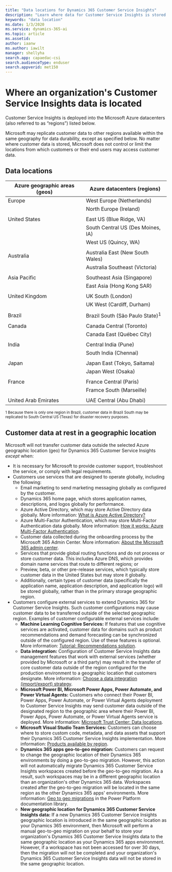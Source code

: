 ```yaml
---
title: "Data locations for Dynamics 365 Customer Service Insights"
description: "Learn where data for Customer Service Insights is stored."
keywords: "data location"
ms.date: 1/3/2020
ms.service: dynamics-365-ai
ms.topic: article
ms.assetid: 
author: iaanw
ms.author: iawilt
manager: shellyha
search.app: capaedac-csi
search.audienceType: enduser
search.appverid: met150
---
```


# Where an organization's Customer Service Insights data is located

Customer Service Insights is deployed into the Microsoft Azure datacenters (also referred to as “regions”) listed below.

Microsoft may replicate customer data to other regions available within the same geography for data durability, except as specified below. No matter where customer data is stored, Microsoft does not control or limit the locations from which customers or their end users may access customer data.

## Data locations

| Azure geographic areas (geos) | Azure datacenters (regions)               |
|-------------------------------|-------------------------------------------|
|    Europe                     |    West Europe (Netherlands)              |
|                               |    North Europe (Ireland)                 |
|                               |                                           |
|    United States              |    East US (Blue Ridge, VA)               |
|                               |    South Central US (Des Moines, IA)      |
|                               |    West US (Quincy, WA)                   |
|                               |                                           |
|    Australia                  |    Australia East (New South   Wales)     |
|                               |    Australia Southeast   (Victoria)       |
|                               |                                           |
|    Asia Pacific               |    Southeast Asia (Singapore)             |
|                               |    East Asia (Hong Kong SAR)              |
|                               |                                           |
|    United Kingdom             |    UK South (London)                      |
|                               |    UK West (Cardiff, Durham)              |
|                               |                                           |
|    Brazil                     |    Brazil South (São Paulo State)<sup>1</sup>|
|                               |                                           |
|    Canada                     |    Canada Central (Toronto)               |
|                               |    Canada East (Québec City)              |
|                               |                                           |
|    India                      |    Central India (Pune)                   |
|                               |    South India (Chennai)                  |
|                               |                                           |
|    Japan                      |    Japan East (Tokyo, Saitama)            |
|                               |    Japan West (Osaka)                     |
| | |
| France | France Central (Paris) |
| | Framce South (Marseille) |
| | |
| United Arab Emirates | UAE Central (Abu Dhabi)

<sup>1 Because there is only one region in Brazil, customer data in Brazil South may be replicated to South Central US (Texas) for disaster recovery purposes. </sup>

## Customer data at rest in a geographic location

Microsoft will not transfer customer data outside the selected Azure geographic location (geo) for Dynamics 365 Customer Service Insights *except* when:

- It is necessary for Microsoft to provide customer support, troubleshoot the service, or comply with legal requirements.
- Customers use services that are designed to operate globally, including the following: 
    - Email marketing to send marketing messaging globally as configured by the customer.
    - Dynamics 365 home page, which stores application names, descriptions, and logos globally for performance.
    - Azure Active Directory, which may store Active Directory data globally. More information: [What is Azure Active Directory?](https://docs.microsoft.com/azure/active-directory/active-directory-whatis)
    - Azure Multi-Factor Authentication, which may store Multi-Factor Authentication data globally. More information: [How it works: Azure Multi-Factor Authentication](https://docs.microsoft.com/azure/active-directory/authentication/concept-mfa-howitworks).
    - Customer data collected during the onboarding process by the Microsoft 365 Admin Center. More information: [About the Microsoft 365 admin center](https://support.office.com/article/About-the-Office-365-Admin-Center-758befc4-0888-4009-9f14-0d147402fd23).
    - Services that provide global routing functions and do not process or store customer data. This includes Azure DNS, which provides domain name services that route to different regions; or
    - Preview, beta, or other pre-release services, which typically store customer data in the United States but may store it globally. 
    - Additionally, certain types of customer data (specifically the application name, application description, and application logo) will be stored globally, rather than in the primary storage geographic region.
- Customers configure external services to extend Dynamics 365 for Customer Service Insights. Such customer configurations may cause customer data to be transferred outside of the selected geographic region. Examples of customer configurable external services include: 
  - **Machine Learning Cognitive Services:** If features that use cognitive services are activated, customer data for domains such as product recommendations and demand forecasting can be synchronized outside of the configured region. Use of these features is optional. More information: [Tutorial: Recommendations solution](https://azure.microsoft.com/services/cognitive-services/recommendations/).
  - **Data integration:** Configuration of Customer Service Insights data management features that work with external services (whether provided by Microsoft or a third party) may result in the transfer of core customer data outside of the region configured for the production environment to a geographic location that customers designate. More information: [Choose a data integration (import/export) strategy](https://docs.microsoft.com/dynamics365/unified-operations/dev-itpro/data-entities/integration-overview).
  - **Microsoft Power BI, Microsoft Power Apps, Power Automate, and Power Virtual Agents:** Customers who connect their Power BI, Power Apps,  Power Automate, or Power Virtual Agents deployment to Customer Service Insights may send customer data outside of the designated region to the geographic area where their Power BI, Power Apps, Power Automate, or Power Virtual Agents service is deployed. More information: [Microsoft Trust Center: Data locations](https://www.microsoft.com/TrustCenter/CloudServices/business-application-platform/data-location).
  - **Microsoft Visual Studio Team Services:** Customers can choose where to store custom code, metadata, and data assets that support their Dynamics 365 Customer Service Insights implementation. More information: [Products available by region](https://azure.microsoft.com/regions/services/?v=17.42n).
  - **Dynamics 365 apps geo-to-geo migration:** Customers can request to change the geographic location of their Dynamics 365 environments by doing a geo-to-geo migration. However, this action will not automatically migrate Dynamics 365 Customer Service Insights workspaces created before the geo-to-geo migration. As a result, such workspaces may be in a different geographic location than an organization's other Dynamics 365 data. Workspaces created after the geo-to-geo migration will be located in the same region as the other Dynamics 365 apps' environments. More information: [Geo to geo migrations](https://go.microsoft.com/fwlink/?linkid=2105275) in the Power Platform documentation library.
  - **New geographic location for Dynamics 365 Customer Service Insights data:** If a new Dynamics 365 Customer Service Insights geographic location is introduced in the same geographic location as your Dynamics 365 environment, then Microsoft will perform a manual geo-to-geo migration on your behalf to store your organization's Dynamics 365 Customer Service Insights data to the same geographic location as your Dynamics 365 apps environment. However, if a workspace has not been accessed for over 30 days, then the migration will not be completed and your organization's Dynamics 365 Customer Service Insights data will not be stored in the same geographic location.  
